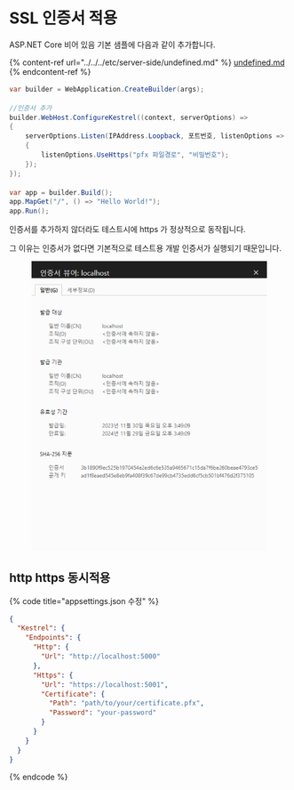 # SSL 인증서 적용

ASP.NET Core 비어 있음 기본 샘플에 다음과 같이 추가합니다.&#x20;

{% content-ref url="../../../etc/server-side/undefined.md" %}
[undefined.md](../../../etc/server-side/undefined.md)
{% endcontent-ref %}

```csharp
var builder = WebApplication.CreateBuilder(args);

//인증서 추가
builder.WebHost.ConfigureKestrel((context, serverOptions) =>
{
    serverOptions.Listen(IPAddress.Loopback, 포트번호, listenOptions =>
    {
        listenOptions.UseHttps("pfx 파일경로", "비밀번호");
    });
});

var app = builder.Build();
app.MapGet("/", () => "Hello World!");
app.Run();
```



인증서를 추가하지 않더라도 테스트시에 https 가 정상적으로 동작됩니다.&#x20;

그 이유는 인증서가 없다면 기본적으로 테스트용 개발 인증서가 실행되기 때문입니다.&#x20;

<figure><img src="../../../.gitbook/assets/image (40).png" alt=""><figcaption></figcaption></figure>



## http https 동시적용

{% code title="appsettings.json 수정" %}
```json
{
  "Kestrel": {
    "Endpoints": {
      "Http": {
        "Url": "http://localhost:5000"
      },
      "Https": {
        "Url": "https://localhost:5001",
        "Certificate": {
          "Path": "path/to/your/certificate.pfx",
          "Password": "your-password"
        }
      }
    }
  }
}
```
{% endcode %}
